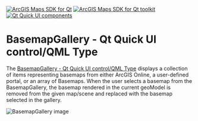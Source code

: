 [![ArcGIS Maps SDK for Qt](https://img.shields.io/badge/ArcGIS%20Maps%20SDK%20for%20Qt-0b5394)](https://developers.arcgis.com/qt/) [![ArcGIS Maps SDK for Qt toolkit](https://img.shields.io/badge/ArcGIS%20Maps%20SDK%20for%20Qt%20toolkit-ea4d13)](https://github.com/Esri/arcgis-maps-sdk-toolkit-qt) [![Qt Quick UI components](https://img.shields.io/badge/Qt%20Qt%20Quick%20UI%20components-ea4d13)](../../toolkitcpp/)

# BasemapGallery - Qt Quick UI control/QML Type

The [BasemapGallery - Qt Quick UI control/QML Type](https://developers.arcgis.com/qt/toolkit/api-reference/qml-basemapgallery.html) displays a collection of items representing basemaps from either ArcGIS Online, a user-defined portal, or an array of Basemaps. When the user selects a basemap from the BasemapGallery, the basemap rendered in the current geoModel is removed from the given map/scene and replaced with the basemap selected in the gallery.

![BasemapGallery image](https://developers.arcgis.com/qt/toolkit/api-reference/images/basemap.gif)